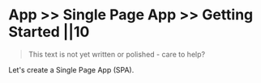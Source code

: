 # App >> Single Page App >> Getting Started ||10

> This text is not yet written or polished - care to help?

Let's create a Single Page App (SPA).
